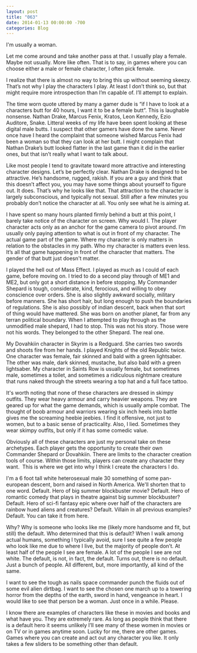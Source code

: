 ```yaml
---
layout: post
title: "063"
date: 2014-01-13 00:00:00 -700
categories: Blog
---
```


I'm usually a woman.

Let me come around and take another pass at that. I usually play a female. Maybe not usually. More like often. That is to say, in games where you can choose either a male or female character, I often pick female.

I realize that there is almost no way to bring this up without seeming skeezy. That’s not why I play the characters I play. At least I don’t think so, but that might require more introspection than I’m capable of. I’ll attempt to explain.

The time worn quote uttered by many a gamer dude is “if I have to look at a characters butt for 40 hours, I want it to be a female butt”. This is laughable nonsense. Nathan Drake, Marcus Fenix, Kratos, Leon Kennedy, Ezio Auditore, Snake. Litteral weeks of my life have been spent looking at these digital male butts. I suspect that other gamers have done the same. Never once have I heard the complaint that someone wished Marcus Fenix had been a woman so that they can look at her butt. I might complain that Nathan Drake’s butt looked flatter in the last game than it did in the earlier ones, but that isn’t really what I want to talk about.

Like most people I tend to gravitate toward more attractive and interesting character designs. Let’s be perfectly clear. Nathan Drake is designed to be attractive. He’s handsome, rugged, rakish. If you are a guy and think that this doesn’t affect you, you may have some things about yourself to figure out. It does. That’s why he looks like that. That attraction to the character is largely subconscious, and typically not sexual. Still after a few minutes you probably don’t notice the character at all. You only see what he is aiming at.

I have spent so many hours planted firmly behind a butt at this point, I barely take notice of the character on screen. Why would I. The player character acts only as an anchor for the game camera to pivot around. I’m usually only paying attention to what is out in front of my character. The actual game part of the game. Where my character is only matters in relation to the obstacles in my path. Who my character is matters even less. It’s all that game happening in front of the character that matters. The gender of that butt just doesn't matter.

I played the hell out of Mass Effect. I played as much as I could of each game, before moving on. I tried to do a second play through of ME1 and ME2, but only got a short distance in before stopping. My Commander Shepard is tough, considerate, kind, ferocious, and willing to obey conscience over orders. She is also slightly awkward socially, military before manners. She has short hair, but long enough to push the boundaries of regulations. She is also possibly of indian descent, back when that sort of thing would have mattered. She was born on another planet, far from any terran political boundary. When I attempted to play through as the unmodified male shepard, I had to stop. This was not his story. Those were not his words. They belonged to the other Shepard. The real one.

My Dovahkiin character in Skyrim is a Redguard. She carries two swords and shoots fire from her hands. I played Knights of the old Republic twice. One character was female, fair skinned and bald with a green lightsaber. The other was male, dark skinned, mustache, but also bald with a green lightsaber. My character in Saints Row is usually female, but sometimes male, sometimes a toilet, and sometimes a ridiculous nightmare creature that runs naked through the streets wearing a top hat and a full face tattoo.

It's worth noting that none of these characters are dressed in skimpy outfits. They wear heavy armour and carry heavier weapons. They are geared up for what the game demands, which is usually ample combat. The thought of boob armour and warriors wearing six inch heels into battle gives me the screaming heebie jeebies. I find it offensive, not just to women, but to a basic sense of practicality. Also, I lied. Sometimes they wear skimpy outfits, but only if it has some comedic value.

Obviously all of these characters are just my personal take on these archetypes. Each player gets the opportunity to create their own Commander Shepard or Dovahkiin. There are limits to the character creation tools of course. Within those limits, players can create any character they want.  This is where we get into why I think I create the characters I do.

I'm a 6 foot tall white heterosexual male 30 something of some pan-european descent, born and raised in North America. We'll shorten that to one word. Default. Hero of big summer blockbuster movie? Default. Hero of romantic comedy that plays in theatre against big summer blockbuster? Default. Hero of sci-fi fantasy epic where over half of the characters are rainbow hued aliens and creatures? Default. Villain in all previous examples? Default. You can take it from here.

Why? Why is someone who looks like me (likely more handsome and fit, but still) the default. Who determined that this is default? When I walk among actual humans, something I typically avoid, sure I see quite a few people who look like me due to where I live, but the majority of people don’t. At least half of the people I see are female. A lot of the people I see are not white. The default, is not, in fact, the default. Turns out, there is no default. Just a bunch of people. All different, but, more importantly, all kind of the same.

I want to see the tough as nails space commander punch the fluids out of some evil alien dirtbag. I want to see the chosen one march up to a towering horror from the depths of the earth, sword in hand, vengeance in heart. I would like to see that person be a woman. Just once in a while. Please.

I know there are examples of characters like these in movies and books and what have you. They are extremely rare. As long as people think that there is a default hero it seems unlikely I’ll see many of these women in movies or on TV or in games anytime soon. Lucky for me, there are other games. Games where you can create and act out any character you like. It only takes a few sliders to be something other than default.
